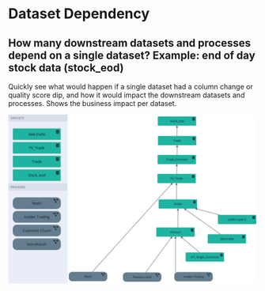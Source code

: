 # Dataset Dependency

## How many downstream datasets and processes depend on a single dataset?  Example: end of day stock data \(stock\_eod\)

Quickly see what would happen if a single dataset had a column change or quality score dip, and how it would impact the downstream datasets and processes. Shows the business impact per dataset.

![](../.gitbook/assets/owl-stock-eod-graph.png)


